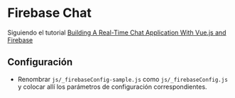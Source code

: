 # Firebase Chat

Siguiendo el tutorial [Building A Real-Time Chat Application With Vue.js and Firebase](https://www.youtube.com/watch?v=lcYn0tgUvHE&t=17s)

## Configuración

- Renombrar `js/_firebaseConfig-sample.js` como `js/_firebaseConfig.js` y colocar allí los parámetros de configuración correspondientes.
